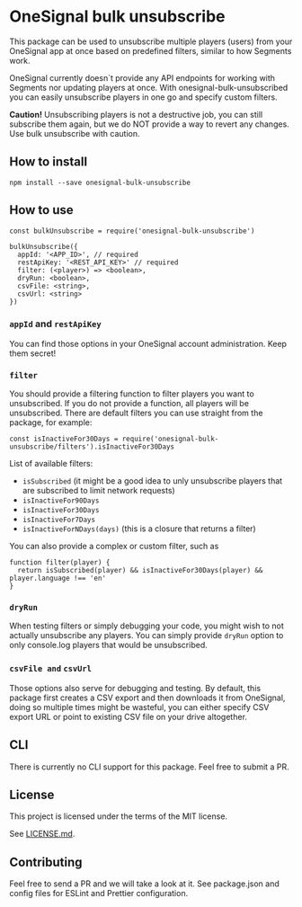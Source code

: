 # OneSignal bulk unsubscribe

This package can be used to unsubscribe multiple players (users) from your OneSignal app at once based on predefined filters, similar to how Segments work.

OneSignal currently doesn`t provide any API endpoints for working with Segments nor updating players at once. With onesignal-bulk-unsubscribed you can easily unsubscribe players in one go and specify custom filters.

**Caution!** Unsubscribing players is not a destructive job, you can still subscribe them again, but we do NOT provide a way to revert any changes. Use bulk unsubscribe with caution.

## How to install

`npm install --save onesignal-bulk-unsubscribe`

## How to use

```
const bulkUnsubscribe = require('onesignal-bulk-unsubscribe')

bulkUnsubscribe({
  appId: '<APP_ID>', // required
  restApiKey: '<REST_API_KEY>' // required
  filter: (<player>) => <boolean>,
  dryRun: <boolean>,
  csvFile: <string>,
  csvUrl: <string>
})
```

### `appId` and `restApiKey`

You can find those options in your OneSignal account administration. Keep them secret!

### `filter`

You should provide a filtering function to filter players you want to unsubscribed.
If you do not provide a function, all players will be unsubscribed.
There are default filters you can use straight from the package, for example:

```
const isInactiveFor30Days = require('onesignal-bulk-unsubscribe/filters').isInactiveFor30Days
```

List of available filters:

* `isSubscribed` (it might be a good idea to unly unsubscribe players that are subscribed to limit network requests)
* `isInactiveFor90Days`
* `isInactiveFor30Days`
* `isInactiveFor7Days`
* `isInactiveForNDays(days)` (this is a closure that returns a filter)

You can also provide a complex or custom filter, such as

```
function filter(player) {
  return isSubscribed(player) && isInactiveFor30Days(player) && player.language !== 'en'
}
```

### `dryRun`

When testing filters or simply debugging your code, you might wish to not actually unsubscribe any players.
You can simply provide `dryRun` option to only console.log players that would be unsubscribed.

### `csvFile and` `csvUrl`

Those options also serve for debugging and testing. By default, this package first creates a CSV export and then downloads it from OneSignal,
doing so multiple times might be wasteful, you can either specify CSV export URL or point to existing CSV file on your drive altogether.

## CLI

There is currently no CLI support for this package. Feel free to submit a PR.

## License

This project is licensed under the terms of the MIT license.

See [LICENSE.md](./LICENSE.md).

## Contributing

Feel free to send a PR and we will take a look at it. See package.json and config files for ESLint and Prettier configuration.

